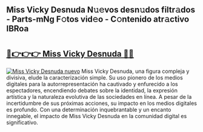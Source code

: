 ## Miss Vicky Desnuda N𝚞𝚎vos desn𝚞dos filtr𝚊dos - Parts-mNg F𝚘tos vid𝚎o - C𝚘ntenido atr𝚊ctivo IBRoa

# <h2><a href="http://mbauv1.tromn.icu/?c=Miss+Vicky+Desnuda">🔗👉👉👉 Miss Vicky Desnuda 🔗🔗</a></h2>

[![Miss Vicky Desnuda nuevo](https://i.imgur.com/pEAQMta.gif)](http://mbauv1.tromn.icu/?c=Miss+Vicky+Desnuda)
Miss Vicky Desnuda, una figura compleja y divisiva, elude la caracterización simple. Su uso pionero de los medios digitales para la autorrepresentación ha cautivado y enfurecido a los espectadores, encendiendo debates sobre la identidad, la expresión artística y la naturaleza evolutiva de las sociedades en línea. A pesar de la incertidumbre de sus próximas acciones, su impacto en los medios digitales es profundo. Con una determinación inquebrantable y un encanto innegable, el impacto de Miss Vicky Desnuda en la comunidad digital es significativo.
